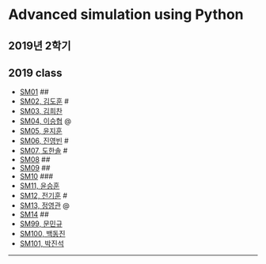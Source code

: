# Advanced simulation using Python
## 2019년 2학기
## 2019 class
- [SM01](https://github.com/) ##
- [SM02, 김도훈](https://github.com/Domo9610/SM02) #
- [SM03, 김희찬](https://github.com/akasia1/SM03) 
- [SM04, 이승협](https://github.com/mina0502/SM04) @
- [SM05, 윤지훈](https://github.com/qzaq5985/sm05)
- [SM06, 진영빈](https://github.com/jyb20121302/SM06) #
- [SM07, 도한솔](https://github.com/sorrrrrr/sm07) #
- [SM08](https://github.com/) ##
- [SM09](https://github.com/) ##
- [SM10](https://github.com/comsihuyn/SM10) ###
- [SM11, 윤승훈](https://github.com/Tajyu/sm11) 
- [SM12, 전기훈](https://github.com/Gyunnni/SM12) #
- [SM13, 정영관](https://github.com/swarthyPig/SM13) @
- [SM14](https://github.com/) ##
- [SM99, 문민규](https://github.com/moonmingyu/sm-)
- [SM100, 백동진](https://github.com/Dongjin100/sm100)
- [SM101, 박진석](https://github.com/rlfwo93/python)
---
